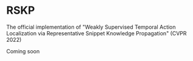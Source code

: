 # RSKP
The official implementation of "Weakly Supervised Temporal Action Localization via Representative Snippet Knowledge Propagation" (CVPR 2022)

Coming soon
